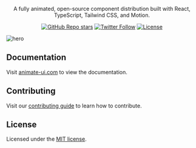 <div align="center">
  <h1 style="position: absolute; width: 1px; height: 1px; padding: 0; margin: -1px; overflow: hidden; clip: rect(0, 0, 0, 0); white-space: nowrap; border-width: 0">Animate UI</h1>
  <p align="center">
    A fully animated, open-source component distribution built with React, TypeScript, Tailwind CSS, and Motion.
</p>

<a href="https://github.com/imskyleen/animate-ui/stargazers"><img alt="GitHub Repo stars" src="https://img.shields.io/github/stars/animate-ui/animate-ui?style=for-the-badge"></a>
<a href="https://twitter.com/animate_ui"><img alt="Twitter Follow" src="https://img.shields.io/twitter/follow/animate_ui?style=for-the-badge&logo=x"></a>
<a href="https://github.com/imskyleen/animate-ui/blob/main/LICENSE.md"><img alt="License" src="https://img.shields.io/badge/License-MIT-yellow.svg?style=for-the-badge"></a>

</div>

![hero](https://animate-ui.com/og-image.png)

## Documentation

Visit [animate-ui.com](https://animate-ui.com/docs) to view the documentation.

## Contributing

Visit our [contributing guide](https://github.com/imskyleen/animate-ui/blob/main/CONTRIBUTING.md) to learn how to contribute.

## License

Licensed under the [MIT license](https://github.com/imskyleen/animate-ui/blob/main/LICENSE.md).
